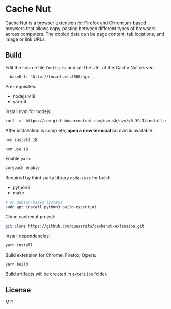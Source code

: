 # Cache Nut

Cache Nut is a browser extension for Firefox and Chromium-based browsers that
allows copy-pasting between different types of browsers across computers.
The copied data can be page content, tab locations, and image or link URLs.

## Build

Edit the source file `Config.ts` and set the URL of the Cache Nut server:
```
  baseUrl: 'http://localhost:3000/api',
```
Pre-requisites:
- nodejs v18
- yarn 4

Install nvm for nodejs:
```bash
curl -o- https://raw.githubusercontent.com/nvm-sh/nvm/v0.39.1/install.sh | bash
``````

After installation is complete, **open a new terminal** so nvm is available.
```bash
nvm install 18
```
```bash
nvm use 18
```

Enable `yarn`:
```bash
corepack enable
```

Required by third-party library `node-sass` for build:
- python3
- make
```bash
# on Debian-based systems
sudo apt install python3 build-essential
```

Clone cachenut project:
```bash
git clone https://github.com/quasarito/cachenut-extension.git
```

Install dependencies:
```bash
yarn install
```

Build extension for Chrome, Firefox, Opera:
```bash
yarn build
```
Build artifacts will be created in `extension` folder.

## License

MIT